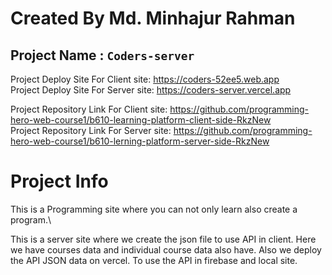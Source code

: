# Created By Md. Minhajur Rahman

## Project Name : `Coders-server`
Project Deploy Site For Client site: https://coders-52ee5.web.app  
Project Deploy Site For Server site: https://coders-server.vercel.app


Project Repository Link For Client site: https://github.com/programming-hero-web-course1/b610-learning-platform-client-side-RkzNew \
Project Repository Link For Server site: https://github.com/programming-hero-web-course1/b610-lerning-platform-server-side-RkzNew

# Project Info
This is a Programming site where you can not only learn also create a program.\

This is a server site where we create the json file to use API in client. Here we have courses data and individual course data also have. Also we deploy the API JSON data on vercel. To use the API in firebase and local site.


